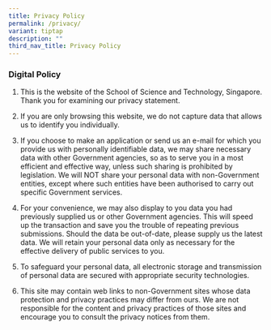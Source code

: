 ```yaml
---
title: Privacy Policy
permalink: /privacy/
variant: tiptap
description: ""
third_nav_title: Privacy Policy
---
```

<h3><strong>Digital Policy</strong></h3>
<ol data-tight="true" class="tight">
<li>
<p>This is the website of the School of Science and Technology, Singapore.
Thank you for examining our privacy statement.</p>
</li>
<li>
<p>If you are only browsing this website, we do not capture data that allows
us to identify you individually.</p>
</li>
<li>
<p>If you choose to make an application or send us an e-mail for which you
provide us with personally identifiable data, we may share necessary data
with other Government agencies, so as to serve you in a most efficient
and effective way, unless such sharing is prohibited by legislation. We
will NOT share your personal data with non-Government entities, except
where such entities have been authorised to carry out specific Government
services.</p>
</li>
<li>
<p>For your convenience, we may also display to you data you had previously
supplied us or other Government agencies. This will speed up the transaction
and save you the trouble of repeating previous submissions. Should the
data be out-of-date, please supply us the latest data. We will retain your
personal data only as necessary for the effective delivery of public services
to you.</p>
</li>
<li>
<p>To safeguard your personal data, all electronic storage and transmission
of personal data are secured with appropriate security technologies.</p>
</li>
<li>
<p>This site may contain web links to non-Government sites whose data protection
and privacy practices may differ from ours. We are not responsible for
the content and privacy practices of those sites and encourage you to consult
the privacy notices from them.</p>
</li>
</ol>
<p></p>